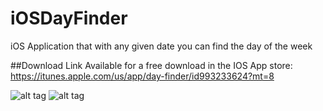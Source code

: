 # iOSDayFinder

iOS Application that with any given date you can find the day of the week

##Download Link
Available for a free download in the IOS App store: https://itunes.apple.com/us/app/day-finder/id993233624?mt=8


![alt tag](https://cloud.githubusercontent.com/assets/14320184/13191643/325ba44a-d733-11e5-8315-0d212b85dd28.png)
![alt tag](https://cloud.githubusercontent.com/assets/14320184/13191644/326ae342-d733-11e5-83f8-d17605a94ca2.png)
